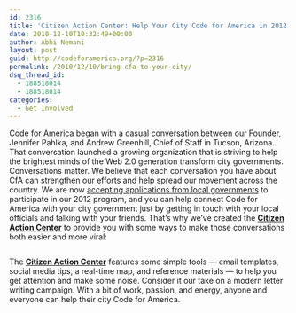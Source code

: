 ```yaml
---
id: 2316
title: 'Citizen Action Center: Help Your City Code for America in 2012'
date: 2010-12-10T10:32:49+00:00
author: Abhi Nemani
layout: post
guid: http://codeforamerica.org/?p=2316
permalink: /2010/12/10/bring-cfa-to-your-city/
dsq_thread_id:
  - 188518014
  - 188518014
categories:
  - Get Involved
---
```

Code for America began with a casual conversation between our Founder, Jennifer Pahlka, and Andrew Greenhill, Chief of Staff in Tucson, Arizona. That conversation launched a growing organization that is striving to help the brightest minds of the Web 2.0 generation transform city governments. Conversations matter. We believe that each conversation you have about CfA can strengthen our efforts and help spread our movement across the country. We are now [accepting applications from local governments](http://codeforamerica.org/cities/interested-city) to participate in our 2012 program, and you can help connect Code for America with your city government just by getting in touch with your local officials and talking with your friends. That&#8217;s why we&#8217;ve created the [**Citizen Action Center**](http://codeforamerica.org/cities/citizen-action-center) to provide you with some ways to make those conversations both easier and more viral:

[<img class="aligncenter size-medium wp-image-2313" title="actioncenter" src="http://codeforamerica.org/wp-content/uploads/2010/12/actioncenter.jpeg" alt="" />](http://codeforamerica.org/cities/citizen-action-center)

The [**Citizen Action Center**](http://codeforamerica.org/cities/citizen-action-center) features some simple tools &#8212; email templates, social media tips, a real-time map, and reference materials &#8212; to help you get attention and make some noise. Consider it our take on a modern letter writing campaign. With a bit of work, passion, and energy, anyone and everyone can help their city Code for America.